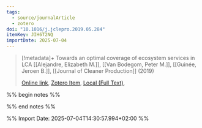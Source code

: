 ```yaml
---
tags:
  - source/journalArticle
  - zotero
doi: "10.1016/j.jclepro.2019.05.284"
itemKey: JIH6T2NQ
importDate: 2025-07-04
---
```

>[!metadata]+
> Towards an optimal coverage of ecosystem services in LCA
> [[Alejandre, Elizabeth M.]], [[Van Bodegom, Peter M.]], [[Guinée, Jeroen B.]], 
> [[Journal of Cleaner Production]] (2019)
> 
> [Online link](https://linkinghub.elsevier.com/retrieve/pii/S0959652619318207), [Zotero Item](zotero://select/library/items/JIH6T2NQ), [Local (Full Text)](file://C:/Users/aburg/Documents/references/zotero/storage/TY5V8VU8/Alejandre2019_optimalcoverage.pdf), 

%% begin notes %%

%% end notes %%

%% Import Date: 2025-07-04T14:30:57.994+02:00 %%
